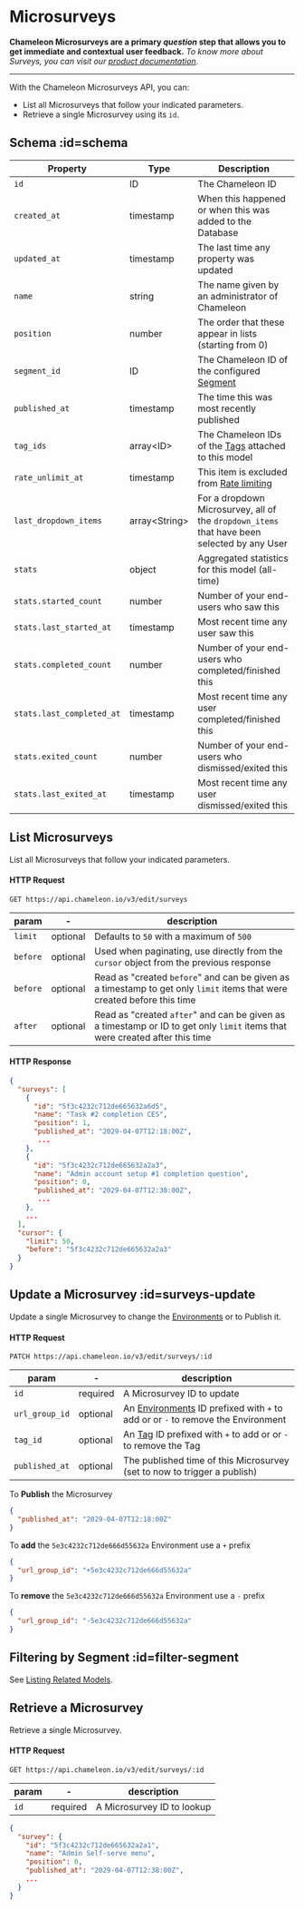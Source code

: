 # Microsurveys

**Chameleon Microsurveys are a primary *question* step that allows you to get immediate and contextual user feedback.**
*To know more about Surveys, you can visit our [product documentation](https://help.chameleon.io/en/collections/1752073-surveys).*

------



With the Chameleon Microsurveys API, you can:

- List all Microsurveys that follow your indicated parameters.
- Retrieve a single Microsurvey using its `id`.



## Schema :id=schema

| Property | Type | Description |
| --- | --- | --- |
| `id` | ID | The Chameleon ID |
| `created_at` | timestamp | When this happened or when this was added to the Database |
| `updated_at` | timestamp | The last time any property was updated |
| `name` | string | The name given by an administrator of Chameleon |
| `position` | number | The order that these appear in lists (starting from 0) |
| `segment_id` | ID | The Chameleon ID of the configured [Segment](apis/segments.md?id=schema) |
| `published_at` | timestamp | The time this was most recently published |
| `tag_ids` | array&lt;ID&gt; | The Chameleon IDs of the [Tags](apis/tags.md) attached to this model |
| `rate_unlimit_at` | timestamp | This item is excluded from [Rate limiting](https://help.chameleon.io/en/articles/3513345-rate-limiting-experiences) |
| `last_dropdown_items` | array&lt;String&gt; | For a dropdown Microsurvey, all of the `dropdown_items` that have been selected by any User |
| `stats` | object | Aggregated statistics for this model (all-time) |
| `stats.started_count` | number | Number of your end-users who saw this |
| `stats.last_started_at` | timestamp | Most recent time any user saw this |
| `stats.completed_count` | number | Number of your end-users who completed/finished this |
| `stats.last_completed_at` | timestamp | Most recent time any user completed/finished this |
| `stats.exited_count` | number | Number of your end-users who dismissed/exited this |
| `stats.last_exited_at` | timestamp | Most recent time any user dismissed/exited this |

## List Microsurveys

List all Microsurveys that follow your indicated parameters.

#### HTTP Request

```
GET https://api.chameleon.io/v3/edit/surveys
```

| param  | -        | description                                                  |
| ------ | -------- | ------------------------------------------------------------ |
| `limit`  | optional | Defaults to `50` with a maximum of `500`                     |
| `before` | optional | Used when paginating, use directly from the `cursor` object from the previous response |
| `before` | optional | Read as "created `before`" and can be given as a timestamp to get only `limit` items that were created before this time |
| `after`  | optional | Read as "created `after`" and can be given as a timestamp or ID to get only `limit` items that were created after this time |



#### HTTP Response

```json
{
  "surveys": [
    {
      "id": "5f3c4232c712de665632a6d5",
      "name": "Task #2 completion CES",
      "position": 1,
      "published_at": "2029-04-07T12:18:00Z",
       ...
    },
    {
      "id": "5f3c4232c712de665632a2a3",
      "name": "Admin account setup #1 completion question",
      "position": 0,
      "published_at": "2029-04-07T12:38:00Z",
       ...
    },
    ...
  ],
  "cursor": {
    "limit": 50,
    "before": "5f3c4232c712de665632a2a3"
  }
}
```

## Update a Microsurvey :id=surveys-update

Update a single Microsurvey to change the [Environments](apis/urls.md) or to Publish it.

#### HTTP Request

```
PATCH https://api.chameleon.io/v3/edit/surveys/:id
```

| param           | -        | description                                                                                     |
|-----------------|----------|-------------------------------------------------------------------------------------------------|
| `id`            | required | A Microsurvey ID to update                                                                      |
| `url_group_id` | optional | An [Environments](apis/urls.md) ID prefixed with `+` to add or or `-` to remove the Environment |
| `tag_id`        | optional | An [Tag](apis/tags.md) ID prefixed with `+` to add or or `-` to remove the Tag                  |
| `published_at`  | optional | The published time of this Microsurvey (set to now to trigger a publish)                        |

To **Publish** the Microsurvey

```json
{
  "published_at": "2029-04-07T12:18:00Z"
}
```

To **add** the `5e3c4232c712de666d55632a` Environment use a `+` prefix

```json
{
  "url_group_id": "+5e3c4232c712de666d55632a"
}
```


To **remove** the `5e3c4232c712de666d55632a` Environment use a `-` prefix

```json
{
  "url_group_id": "-5e3c4232c712de666d55632a"
}
```

## Filtering by Segment :id=filter-segment

See [Listing Related Models](apis/segments.md?id=segment-experiences-index).

## Retrieve a Microsurvey

Retrieve a single Microsurvey.

#### HTTP Request

```
GET https://api.chameleon.io/v3/edit/surveys/:id
```


| param | -        | description                |
| ----- | -------- | -------------------------- |
| `id`    | required | A Microsurvey ID to lookup |

```json
{
  "survey": {
    "id": "5f3c4232c712de665632a2a1",
    "name": "Admin Self-serve menu",
    "position": 0,
    "published_at": "2029-04-07T12:38:00Z",
    ...
  }
}
```
